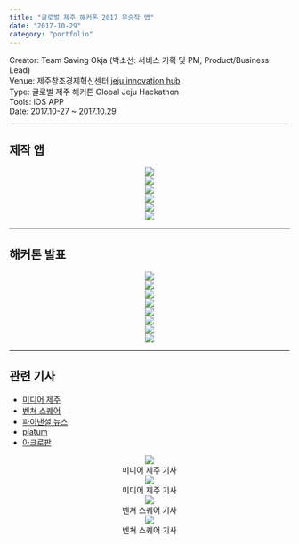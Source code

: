 ```yaml
---
title: "글로벌 제주 해커톤 2017 우승작 앱"
date: "2017-10-29"
category: "portfolio"
---
```


<div class="intro">
Creator: Team Saving Okja (박소선: 서비스 기획 및 PM, Product/Business Lead) <br />
Venue: 제주창조경제혁신센터 <a target="_blank" rel="noreferrer" href="http://jccei.kr/">jeju innovation hub </a> <br />
Type: 글로벌 제주 해커톤 Global Jeju Hackathon <br />
Tools: iOS APP <br />
Date: 2017.10-27 ~ 2017.10.29
</div>

<hr />

## 제작 앱
<figure class="verticalImg" style="display: block; margin: 0 auto; text-align: center">
<img src="app1.png" >
<figcaption></figcaption>
</figure>
<figure class="verticalImg" style="display: block; margin: 0 auto; text-align: center">
<img src="app3.png" >
<figcaption></figcaption>
</figure>
<figure class="verticalImg" style="display: block; margin: 0 auto; text-align: center">
<img src="app5.png" >
<figcaption></figcaption>
</figure>
<figure class="verticalImg" style="display: block; margin: 0 auto; text-align: center">
<img src="app6.png" >
<figcaption></figcaption>
</figure>
<figure class="verticalImg" style="display: block; margin: 0 auto; text-align: center">
<img src="app7.png" >
<figcaption></figcaption>
</figure>
<figure class="verticalImg" style="display: block; margin: 0 auto; text-align: center">
<img src="app8.png" >
<figcaption></figcaption>
</figure>

<hr />

## 해커톤 발표 
<figure style="display: block; margin: 0 auto; text-align: center">
<img src="0003.jpg" >
<figcaption></figcaption>
</figure>
<figure style="display: block; margin: 0 auto; text-align: center">
<img src="0004.jpg" >
<figcaption></figcaption>
</figure>
<figure style="display: block; margin: 0 auto; text-align: center">
<img src="0005.jpg" >
<figcaption></figcaption>
</figure>
<figure style="display: block; margin: 0 auto; text-align: center">
<img src="0006.jpg" >
<figcaption></figcaption>
</figure>
<figure style="display: block; margin: 0 auto; text-align: center">
<img src="0011.jpg" >
<figcaption></figcaption>
</figure>
<figure style="display: block; margin: 0 auto; text-align: center">
<img src="0013.jpg" >
<figcaption></figcaption>
</figure>
<figure style="display: block; margin: 0 auto; text-align: center">
<img src="0014.jpg" >
<figcaption></figcaption>
</figure>
<figure style="display: block; margin: 0 auto; text-align: center">
<img src="0016.jpg" >
<figcaption></figcaption>
</figure>

<hr />

## 관련 기사

- [미디어 제주](https://www.mediajeju.com/news/articleView.html?idxno=300562)
- [벤쳐 스퀘어](https://www.venturesquare.net/755362)
- [파이낸셜 뉴스](https://www.fnnews.com/news/201711010910579159)
- [platum](https://platum.kr/archives/90259)
- [아크로판](http://kr.acrofan.com/detail.php?number=71346&type=&lang=&UA=)

<figure style="display: block; margin: 0 auto; text-align: center">
<img src="mediajeju1.PNG" >
<figcaption>미디어 제주 기사</figcaption>
</figure>

<figure style="display: block; margin: 0 auto; text-align: center">
<img src="mediajeju2.PNG" >
<figcaption>미디어 제주 기사</figcaption>
</figure>


<figure style="display: block; margin: 0 auto; text-align: center">
<img src="ventureNews.PNG" >
<figcaption>벤쳐 스퀘어 기사</figcaption>
</figure>
<figure style="display: block; margin: 0 auto; text-align: center">
<img src="ventureNews2.PNG" >
<figcaption>벤쳐 스퀘어 기사</figcaption>
</figure>
